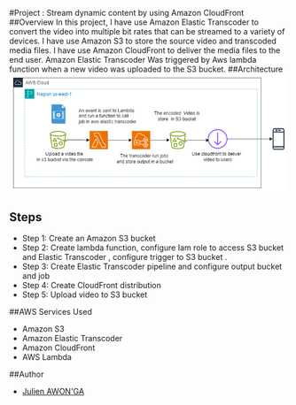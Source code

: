 #Project : Stream dynamic content by using Amazon CloudFront
##Overview
In this project, I have use Amazon Elastic Transcoder to convert the video into multiple bit rates that can be streamed to a variety of devices. I have use Amazon S3 to store the source video and transcoded media files. I have use Amazon CloudFront to deliver the media files to the end user.  Amazon Elastic Transcoder Was triggered by Aws lambda function when a new video was uploaded to the S3 bucket.
##Architecture 
![Architecture](images/image-1.png)

## Steps
- Step 1: Create an Amazon S3 bucket
- Step 2: Create lambda function,  configure Iam role to access S3 bucket and Elastic Transcoder , configure trigger to S3 bucket .
- Step 3: Create Elastic Transcoder pipeline and configure output bucket and job
- Step 4: Create CloudFront distribution
- Step 5: Upload video to S3 bucket

##AWS Services Used
- Amazon S3
- Amazon Elastic Transcoder
- Amazon CloudFront
- AWS Lambda

##Author
- [Julien AWON'GA](https://www.linkedin.com/in/julienawonga/)
